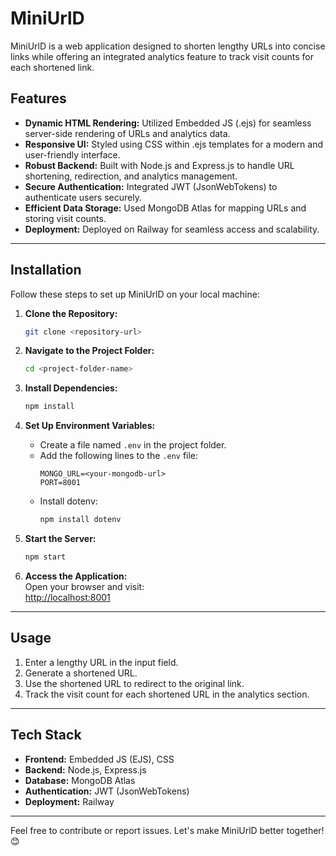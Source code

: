 # MiniUrlD  

MiniUrlD is a web application designed to shorten lengthy URLs into concise links while offering an integrated analytics feature to track visit counts for each shortened link.  

## Features  
- **Dynamic HTML Rendering:** Utilized Embedded JS (.ejs) for seamless server-side rendering of URLs and analytics data.  
- **Responsive UI:** Styled using CSS within .ejs templates for a modern and user-friendly interface.  
- **Robust Backend:** Built with Node.js and Express.js to handle URL shortening, redirection, and analytics management.  
- **Secure Authentication:** Integrated JWT (JsonWebTokens) to authenticate users securely.  
- **Efficient Data Storage:** Used MongoDB Atlas for mapping URLs and storing visit counts.  
- **Deployment:** Deployed on Railway for seamless access and scalability.  

---

## Installation  

Follow these steps to set up MiniUrlD on your local machine:  

1. **Clone the Repository:**  
   ```bash  
   git clone <repository-url>  
   ```  

2. **Navigate to the Project Folder:**  
   ```bash  
   cd <project-folder-name>  
   ```  

3. **Install Dependencies:**  
   ```bash  
   npm install  
   ```  

4. **Set Up Environment Variables:**  
   - Create a file named `.env` in the project folder.  
   - Add the following lines to the `.env` file:  
     ```env  
     MONGO_URL=<your-mongodb-url>  
     PORT=8001  
     ```  
   - Install dotenv:  
     ```bash  
     npm install dotenv  
     ```  

5. **Start the Server:**  
   ```bash  
   npm start  
   ```  

6. **Access the Application:**  
   Open your browser and visit:  
   [http://localhost:8001](http://localhost:8001)  

---

## Usage  

1. Enter a lengthy URL in the input field.  
2. Generate a shortened URL.  
3. Use the shortened URL to redirect to the original link.  
4. Track the visit count for each shortened URL in the analytics section.  

---

## Tech Stack  

- **Frontend:** Embedded JS (EJS), CSS  
- **Backend:** Node.js, Express.js  
- **Database:** MongoDB Atlas  
- **Authentication:** JWT (JsonWebTokens)  
- **Deployment:** Railway  

---

Feel free to contribute or report issues. Let's make MiniUrlD better together! 😊  

